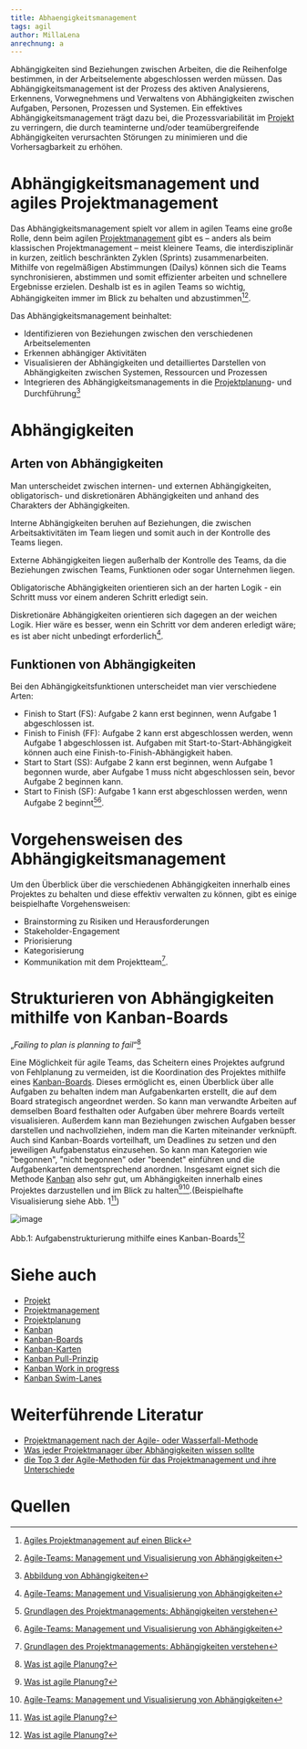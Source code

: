 ```yaml
---
title: Abhaengigkeitsmanagement
tags: agil 
author: MillaLena
anrechnung: a
---
```

Abhängigkeiten sind Beziehungen zwischen Arbeiten, die die Reihenfolge bestimmen, in der Arbeitselemente abgeschlossen werden müssen. 
Das Abhängigkeitsmanagement ist der Prozess des aktiven Analysierens, Erkennens, Vorwegnehmens und Verwaltens von Abhängigkeiten zwischen Aufgaben, Personen, Prozessen und Systemen. Ein effektives Abhängigkeitsmanagement trägt dazu bei, die Prozessvariabilität im [Projekt](https://github.com/ManagingProjectsSuccessfully/ManagingProjectsSuccessfully.github.io/blob/main/kb/Projekt.md) zu verringern, die durch teaminterne und/oder teamübergreifende Abhängigkeiten verursachten Störungen zu minimieren und die Vorhersagbarkeit zu erhöhen. 

# Abhängigkeitsmanagement und agiles Projektmanagement 

Das Abhängigkeitsmanagement spielt vor allem in agilen Teams eine große Rolle, denn beim agilen [Projektmanagement](https://github.com/ManagingProjectsSuccessfully/ManagingProjectsSuccessfully.github.io/blob/main/kb/Projektmanagement.md) gibt es – anders als beim klassischen Projektmanagement – meist kleinere Teams, die interdisziplinär in kurzen, zeitlich beschränkten Zyklen (Sprints) zusammenarbeiten. Mithilfe von regelmäßigen Abstimmungen (Dailys) können sich die Teams synchronisieren, abstimmen und somit effizienter arbeiten und schnellere Ergebnisse erzielen. Deshalb ist es in agilen Teams so wichtig, Abhängigkeiten immer im Blick zu behalten und abzustimmen[^1][^2].

Das Abhängigkeitsmanagement beinhaltet: 

* Identifizieren von Beziehungen zwischen den verschiedenen Arbeitselementen
* Erkennen abhängiger Aktivitäten 
* Visualisieren der Abhängigkeiten und detailliertes Darstellen von Abhängigkeiten zwischen Systemen, Ressourcen und Prozessen
* Integrieren des Abhängigkeitsmanagements in die [Projektplanung](https://github.com/ManagingProjectsSuccessfully/ManagingProjectsSuccessfully.github.io/blob/main/kb/Projektplanung.md)- und Durchführung[^3] 

# Abhängigkeiten
## Arten von Abhängigkeiten

Man unterscheidet zwischen internen- und externen Abhängigkeiten, obligatorisch- und diskretionären Abhängigkeiten und anhand des Charakters der Abhängigkeiten. 

Interne Abhängigkeiten beruhen auf Beziehungen, die zwischen Arbeitsaktivitäten im Team liegen und somit auch in der Kontrolle des Teams liegen.

Externe Abhängigkeiten liegen außerhalb der Kontrolle des Teams, da die Beziehungen zwischen Teams, Funktionen oder sogar Unternehmen liegen.

Obligatorische Abhängigkeiten orientieren sich an der harten Logik - ein Schritt muss vor einem anderen Schritt erledigt sein.

Diskretionäre Abhängigkeiten orientieren sich dagegen an der weichen Logik. Hier wäre es besser, wenn ein Schritt vor dem anderen erledigt wäre; es ist aber nicht unbedingt erforderlich[^2].

## Funktionen von Abhängigkeiten

Bei den Abhängigkeitsfunktionen unterscheidet man vier verschiedene Arten: 

* Finish to Start (FS): Aufgabe 2 kann erst beginnen, wenn Aufgabe 1 abgeschlossen ist.  
* Finish to Finish (FF): Aufgabe 2 kann erst abgeschlossen werden, wenn Aufgabe 1 abgeschlossen ist. Aufgaben mit Start-to-Start-Abhängigkeit können auch eine    Finish-to-Finish-Abhängigkeit haben.
* Start to Start (SS): Aufgabe 2 kann erst beginnen, wenn Aufgabe 1 begonnen wurde, aber Aufgabe 1 muss nicht abgeschlossen sein, bevor Aufgabe 2 beginnen kann.
* Start to Finish (SF): Aufgabe 1 kann erst abgeschlossen werden, wenn Aufgabe 2 beginnt[^4][^2].

# Vorgehensweisen des Abhängigkeitsmanagement

Um den Überblick über die verschiedenen Abhängigkeiten innerhalb eines Projektes zu behalten und diese effektiv verwalten zu können, gibt es einige beispielhafte Vorgehensweisen:

* Brainstorming zu Risiken und Herausforderungen
* Stakeholder-Engagement
* Priorisierung
* Kategorisierung
* Kommunikation mit dem Projektteam[^4].

# Strukturieren von Abhängigkeiten mithilfe von Kanban-Boards

„*Failing to plan is planning to fail*“[^5]

Eine Möglichkeit für agile Teams, das Scheitern eines Projektes aufgrund von Fehlplanung zu vermeiden, ist die Koordination des Projektes mithilfe eines [Kanban-Boards](https://github.com/ManagingProjectsSuccessfully/ManagingProjectsSuccessfully.github.io/blob/main/kb/Kanban_Boards.md). Dieses ermöglicht es, einen Überblick über alle Aufgaben zu behalten indem man Aufgabenkarten erstellt, die auf dem Board strategisch angeordnet werden. So kann man verwandte Arbeiten auf demselben Board festhalten oder Aufgaben über mehrere Boards verteilt visualisieren. Außerdem kann man Beziehungen zwischen Aufgaben besser darstellen und nachvollziehen, indem man die Karten miteinander verknüpft. Auch sind Kanban-Boards vorteilhaft, um Deadlines zu setzen und den jeweiligen Aufgabenstatus einzusehen. So kann man Kategorien wie "begonnen", "nicht begonnen" oder "beendet" einführen und die Aufgabenkarten dementsprechend anordnen. Insgesamt eignet sich die Methode [Kanban](https://github.com/ManagingProjectsSuccessfully/ManagingProjectsSuccessfully.github.io/blob/main/kb/Kanban.md) also sehr gut, um Abhängigkeiten innerhalb eines Projektes darzustellen und im Blick zu halten[^5][^2].(Beispielhafte Visualisierung siehe Abb. 1[^5])

![image](https://github.com/MillaLena/ManagingProjectsSuccessfully.github.io/blob/main/kb/Abhaengigkeitsmanagement/Kanban_board_timelines.png)

Abb.1: Aufgabenstrukturierung mithilfe eines Kanban-Boards[^5]

# Siehe auch

* [Projekt](https://github.com/ManagingProjectsSuccessfully/ManagingProjectsSuccessfully.github.io/blob/main/kb/Projekt.md)
* [Projektmanagement](https://github.com/ManagingProjectsSuccessfully/ManagingProjectsSuccessfully.github.io/blob/main/kb/Projektmanagement.md) 
* [Projektplanung](https://github.com/ManagingProjectsSuccessfully/ManagingProjectsSuccessfully.github.io/blob/main/kb/Projektplanung.md)
* [Kanban](https://github.com/ManagingProjectsSuccessfully/ManagingProjectsSuccessfully.github.io/blob/main/kb/Kanban.md)
* [Kanban-Boards](https://github.com/ManagingProjectsSuccessfully/ManagingProjectsSuccessfully.github.io/blob/main/kb/Kanban_Boards.md)
* [Kanban-Karten](https://github.com/ManagingProjectsSuccessfully/ManagingProjectsSuccessfully.github.io/blob/main/kb/Kanban_Karten.md)
* [Kanban Pull-Prinzip](https://github.com/ManagingProjectsSuccessfully/ManagingProjectsSuccessfully.github.io/blob/main/kb/Kanban_Pull_Prinzip.md)
* [Kanban Work in progress](https://github.com/ManagingProjectsSuccessfully/ManagingProjectsSuccessfully.github.io/blob/main/kb/Kanban_Work_in_Progress.md)
* [Kanban Swim-Lanes](https://github.com/ManagingProjectsSuccessfully/ManagingProjectsSuccessfully.github.io/blob/main/kb/Kanban_Swim_Lanes.md)

# Weiterführende Literatur

* [Projektmanagement nach der Agile- oder Wasserfall-Methode](https://www.atlassian.com/de/agile/project-management/project-management-intro)
* [Was jeder Projektmanager über Abhängigkeiten wissen sollte](https://www.trackplus.com/blog/de/was-jeder-projektmanager-uber-abhangigkeiten-wissen-sollte/)
* [die Top 3 der Agile-Methoden für das Projektmanagement und ihre Unterschiede](https://kanbanize.com/de/agile-de/projektmanagement/methoden) 

# Quellen

[^1]: [Agiles Projektmanagement auf einen Blick](https://www.factro.de/blog/agiles-projektmanagement/)
[^2]: [Agile-Teams: Management und Visualisierung von Abhängigkeiten](https://www.planview.com/de/resources/guide/what-is-agile-program-management/agile-teams-dependency-management-visualization/)
[^3]: [Abbildung von Abhängigkeiten](https://www.panaya.com/de/blog/modernes-alm/abhaengigkeits-management-abbildung/)
[^4]: [Grundlagen des Projektmanagements: Abhängigkeiten verstehen](https://www.affde.com/de/fundamentals-of-project-management-understanding-dependencies.html)
[^5]: [Was ist agile Planung?](https://kanbanize.com/de/agile-de/projektmanagement/projektplanung)
